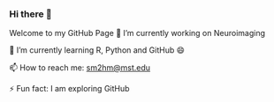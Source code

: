 ### Hi there 👋
Welcome to my GitHub Page
🔭 I’m currently working on Neuroimaging 

🌱 I’m currently learning R, Python and GitHub 😄

📫 How to reach me: sm2hm@mst.edu 

⚡ Fun fact: I am exploring GitHub
<!--
**sreevalsansmenon/sreevalsansmenon** is a ✨ _special_ ✨ repository because its `README.md` (this file) appears on your GitHub profile.

Here are some ideas to get you started:

- 🔭 I’m currently working on ...
- 🌱 I’m currently learning ...
- 👯 I’m looking to collaborate on ...
- 🤔 I’m looking for help with ...
- 💬 Ask me about ...
- 📫 How to reach me: ...
- 😄 Pronouns: ...
- ⚡ Fun fact: ...
-->
